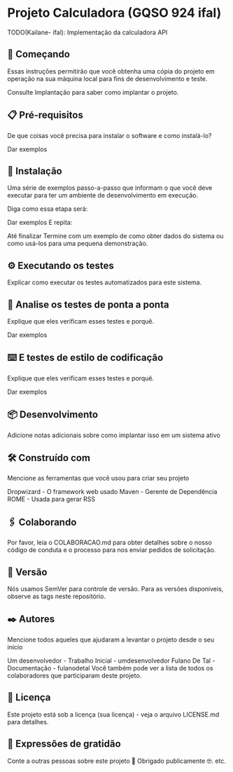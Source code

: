 # Projeto Calculadora (GQSO 924 ifal)

TODO(Kailane- ifal): Implementação da calculadora API

## 🚀 Começando
Essas instruções permitirão que você obtenha uma cópia do projeto em operação na sua máquina local para fins de desenvolvimento e teste.

Consulte Implantação para saber como implantar o projeto.

## 📋 Pré-requisitos
De que coisas você precisa para instalar o software e como instalá-lo?

Dar exemplos
## 🔧 Instalação
Uma série de exemplos passo-a-passo que informam o que você deve executar para ter um ambiente de desenvolvimento em execução.

Diga como essa etapa será:

Dar exemplos
E repita:

Até finalizar
Termine com um exemplo de como obter dados do sistema ou como usá-los para uma pequena demonstração.

## ⚙️ Executando os testes
Explicar como executar os testes automatizados para este sistema.

## 🔩 Analise os testes de ponta a ponta
Explique que eles verificam esses testes e porquê.

Dar exemplos
## ⌨️ E testes de estilo de codificação
Explique que eles verificam esses testes e porquê.

Dar exemplos
## 📦 Desenvolvimento
Adicione notas adicionais sobre como implantar isso em um sistema ativo

## 🛠️ Construído com
Mencione as ferramentas que você usou para criar seu projeto

Dropwizard - O framework web usado
Maven - Gerente de Dependência
ROME - Usada para gerar RSS
## 🖇️ Colaborando
Por favor, leia o COLABORACAO.md para obter detalhes sobre o nosso código de conduta e o processo para nos enviar pedidos de solicitação.

## 📌 Versão
Nós usamos SemVer para controle de versão. Para as versões disponíveis, observe as tags neste repositório.

## ✒️ Autores
Mencione todos aqueles que ajudaram a levantar o projeto desde o seu início

Um desenvolvedor - Trabalho Inicial - umdesenvolvedor
Fulano De Tal - Documentação - fulanodetal
Você também pode ver a lista de todos os colaboradores que participaram deste projeto.

## 📄 Licença
Este projeto está sob a licença (sua licença) - veja o arquivo LICENSE.md para detalhes.

## 🎁 Expressões de gratidão
Conte a outras pessoas sobre este projeto 📢
Obrigado publicamente 🤓.
etc.